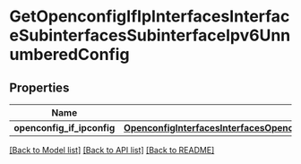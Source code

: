 # GetOpenconfigIfIpInterfacesInterfaceSubinterfacesSubinterfaceIpv6UnnumberedConfig

## Properties
Name | Type | Description | Notes
------------ | ------------- | ------------- | -------------
**openconfig_if_ipconfig** | [**OpenconfigInterfacesInterfacesOpenconfiginterfacesinterfacesSubinterfacesOpenconfigifipipv4UnnumberedConfig**](OpenconfigInterfacesInterfacesOpenconfiginterfacesinterfacesSubinterfacesOpenconfigifipipv4UnnumberedConfig.md) |  | [optional] 

[[Back to Model list]](../README.md#documentation-for-models) [[Back to API list]](../README.md#documentation-for-api-endpoints) [[Back to README]](../README.md)


